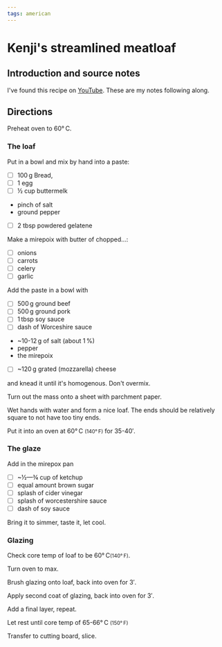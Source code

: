 ```yaml
---
tags: american
---
```


# Kenji's streamlined meatloaf

## Introduction and source notes

I've found this recipe on [YouTube](https://youtu.be/qws7VGet1A4). These are my notes following along.

## Directions

Preheat oven to 60°&#x202F;C.

### The loaf

Put in a bowl and mix by hand into a paste:

* [ ] 100&#x202F;g Bread,
* [ ] 1 egg
* [ ] ½ cup buttermelk
* pinch of salt
* ground pepper
* [ ] 2 tbsp powdered gelatene

Make a mirepoix with butter of chopped…:

* [ ] onions
* [ ] carrots
* [ ] celery
* [ ] garlic

Add the paste in a bowl with

* [ ] 500&#x202F;g ground beef
* [ ] 500&#x202F;g ground pork
* [ ] 1&#x202F;tbsp soy sauce
* [ ] dash of Worceshire sauce
* ~10-12&#x202F;g of salt (about 1&#x202F;%)
* pepper
* the mirepoix
* [ ] ~120&#x202F;g grated (mozzarella) cheese

and knead it until it's homogenous. Don't overmix.

Turn out the mass onto a sheet with parchment paper.

Wet hands with water and form a nice loaf. The ends should be relatively square to not have too tiny ends.

Put it into an oven at 60°&#x202F;C <small>(140°&#x202F;F)</small> for 35-40′.

### The glaze

Add in the mirepox pan

* [ ] ~½—¾ cup of ketchup
* [ ] equal amount brown sugar
* [ ] splash of cider vinegar
* [ ] splash of worcestershire sauce
* [ ] dash of soy sauce

Bring it to simmer, taste it, let cool.

### Glazing

Check core temp of loaf to be 60°&#x202F;C<small>(140°&#x202F;F)</small>.

Turn oven to max.

Brush glazing onto loaf, back into oven for 3′.

Apply second coat of glazing, back into oven for 3′.

Add a final layer, repeat.

Let rest until core temp of 65-66°&#x202F;C <small>(150°&#x202F;F)</small>

Transfer to cutting board, slice.